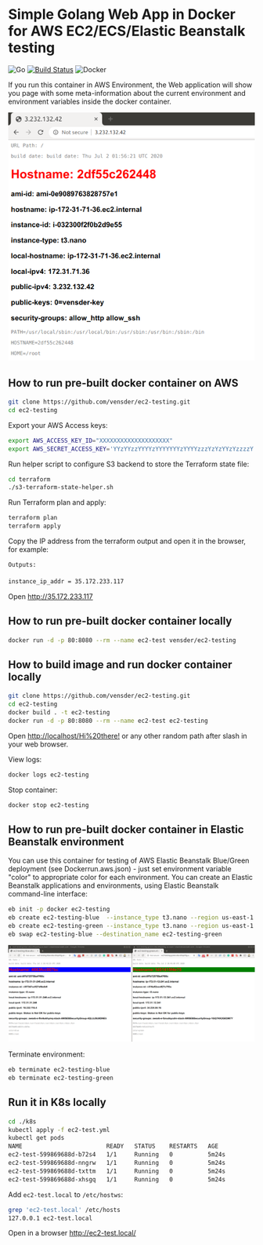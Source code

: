 # Simple Golang Web App in Docker for AWS EC2/ECS/Elastic Beanstalk testing

![Go](https://github.com/vensder/ec2-testing/workflows/Go/badge.svg) [![Build Status](https://travis-ci.org/vensder/ec2-testing.svg?branch=master)](https://travis-ci.org/vensder/ec2-testing) ![Docker](https://img.shields.io/docker/build/vensder/ec2-testing)

If you run this container in AWS Environment, the Web application will show you page with some meta-information about the current environment and environment variables inside the docker container.

![alt text](./img/screenshot.png?raw=true)

## How to run pre-built docker container on AWS

```bash
git clone https://github.com/vensder/ec2-testing.git
cd ec2-testing
```

Export your AWS Access keys:

```bash
export AWS_ACCESS_KEY_ID="XXXXXXXXXXXXXXXXXXXX"
export AWS_SECRET_ACCESS_KEY='YYzYYzzYYYYzYYYYYYYzYYYYzzzYzYzYYzYzzzzY'
```

Run helper script to configure S3 backend to store the Terraform state file:

```bash
cd terraform
./s3-terraform-state-helper.sh
```

Run Terraform plan and apply:

```bash
terraform plan
terraform apply
```

Copy the IP address from the terraform output and open it in the browser, for example:

```bash
Outputs:

instance_ip_addr = 35.172.233.117
```

Open http://35.172.233.117

## How to run pre-built docker container locally

```bash
docker run -d -p 80:8080 --rm --name ec2-test vensder/ec2-testing
```

## How to build image and run docker container locally

```bash
git clone https://github.com/vensder/ec2-testing.git
cd ec2-testing
docker build . -t ec2-testing
docker run -d -p 80:8080 --rm --name ec2-test ec2-testing
```

Open [http://localhost/Hi%20there!](http://localhost/Hi%20there!) or any other random path after slash in your web browser.

View logs:

```bash
docker logs ec2-testing
```

Stop container:

```bash
docker stop ec2-testing
```

## How to run pre-built docker container in Elastic Beanstalk environment

You can use this container for testing of AWS Elastic Beanstalk Blue/Green deployment (see Dockerrun.aws.json) - just set environment variable "color" to appropriate color for each environment. You can create an Elastic Beanstalk applications and environments, using Elastic Beanstalk command-line interface:

```bash
eb init -p docker ec2-testing
eb create ec2-testing-blue  --instance_type t3.nano --region us-east-1 --envvars color=blue
eb create ec2-testing-green --instance_type t3.nano --region us-east-1 --envvars color=green
eb swap ec2-testing-blue --destination_name ec2-testing-green
```

![alt text](./img/blue-green.png?raw=true)

Terminate environment:

```bash
eb terminate ec2-testing-blue
eb terminate ec2-testing-green
```

## Run it in K8s locally

```bash
cd ./k8s
kubectl apply -f ec2-test.yml
kubectl get pods
NAME                        READY   STATUS    RESTARTS   AGE
ec2-test-599869688d-b72s4   1/1     Running   0          5m24s
ec2-test-599869688d-nngrw   1/1     Running   0          5m24s
ec2-test-599869688d-txttm   1/1     Running   0          5m24s
ec2-test-599869688d-xhsgq   1/1     Running   0          5m24s
```

Add `ec2-test.local` to `/etc/hostws`:

```bash
grep 'ec2-test.local' /etc/hosts
127.0.0.1 ec2-test.local
```

Open in a browser <http://ec2-test.local/>
